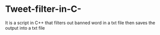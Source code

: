 # Tweet-filter-in-C-
It is a script in C++ that filters out banned word in a txt file then saves the output into a txt file
